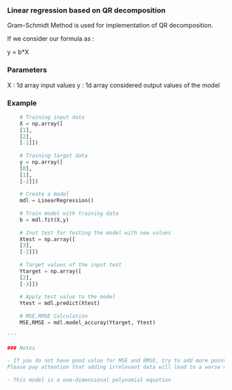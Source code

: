 ### Linear regression based on QR decomposition
Gram-Schmidt Method is used for implementation of QR decomposition.

If we consider our formula as :

y = b*X
    
### Parameters
X  : 1d array
        input values
y : 1d array
        considered output values of the model


### Example

```python
    # Training input data
	X = np.array([
    [1],
    [2],
    [-1]])            
	
    # Training target data
    y = np.array([
    [0],
    [1],
    [-2]])  
    
	# Create a model
    mdl = LinearRegression()
    
	# Train model with training data
    b = mdl.fit(X,y)
    
    # Inut test for testing the model with new values
    Xtest = np.array([
    [3],
    [-2]])  
    
    # Target values of the input test
    Ytarget = np.array([
    [2],
    [-3]])  
	
    # Apply test value to the model
    Ytest = mdl.predict(Xtest)
	
    # MSE,RMSE Calculation
    MSE,RMSE = mdl.model_accuray(Ytarget, Ytest)   
	
'''

### Notes
   
- If you do not have good value for MSE and RMSE, try to add more point to X and y based on your equation or system to help the model for finding a better model.
Please pay attention that adding irrelevant data will lead to a worse model. 
    
- This model is a one-dimensional polynomial equation
   
